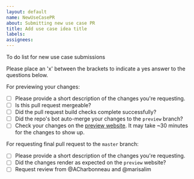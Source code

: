 ```yaml
---
layout: default
name: NewUseCasePR
about: Submitting new use case PR
title: Add use case idea title
labels:
assignees:
---
```





To do list for new use case submissions

Please place an 'x' between the brackets to indicate a yes answer to the questions below.

For previewing your changes:
- [ ] Please provide a short description of the changes you're requesting.
- [ ] Is this pull request mergeable?
- [ ] Did the pull request build checks complete successfully?
- [ ] Did the repo's bot auto-merge your changes to the `preview` branch?
- [ ] Check your changes on the [preview website](https://cfde-usecases.readthedocs-hosted.com/en/preview/). It may take ~30 minutes for the changes to show up.

For requesting final pull request to the `master` branch:
- [ ] Please provide a short description of the changes you're requesting.
- [ ] Did the changes render as expected on the `preview` website?
- [ ] Request review from @ACharbonneau and @marisalim
